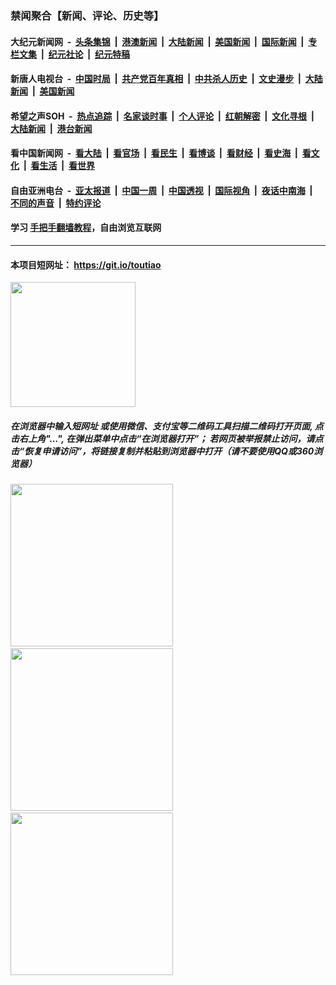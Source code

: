 ### 禁闻聚合【新闻、评论、历史等】

#### 大纪元新闻网 &nbsp;-&nbsp; [头条集锦](indexes/E头条集锦.md?t=02032011) &nbsp;|&nbsp; [港澳新闻](indexes/E港澳新闻.md?t=02032011)  &nbsp;|&nbsp; [大陆新闻](indexes/E大陆新闻.md?t=02032011) &nbsp;|&nbsp; [美国新闻](indexes/E美国新闻.md?t=02032011) &nbsp;|&nbsp; [国际新闻](indexes/E国际新闻.md?t=02032011) &nbsp;|&nbsp; [专栏文集](indexes/E专栏文集.md?t=02032011) &nbsp;|&nbsp; [纪元社论](indexes/E纪元社论.md?t=02032011) &nbsp;|&nbsp; [纪元特稿](indexes/E纪元特稿.md?t=02032011) 

#### 新唐人电视台 &nbsp;-&nbsp; [中国时局](indexes/N中国时局.md?t=02032011) &nbsp;|&nbsp; [共产党百年真相](indexes/N共产党百年真相.md?t=02032011) &nbsp;|&nbsp; [中共杀人历史](indexes/N中共杀人历史.md?t=02032011) &nbsp;|&nbsp; [文史漫步](indexes/N文史漫步.md?t=02032011) &nbsp;|&nbsp; [大陆新闻](indexes/N大陆新闻.md?t=02032011) &nbsp;|&nbsp; [美国新闻](indexes/N美国新闻.md?t=02032011)

#### 希望之声SOH &nbsp;-&nbsp; [热点追踪](indexes/H热点追踪.md?t=02032011) &nbsp;|&nbsp; [名家谈时事](indexes/H名家谈时事.md?t=02032011) &nbsp;|&nbsp; [个人评论](indexes/H个人评论.md?t=02032011)  &nbsp;|&nbsp; [红朝解密](indexes/H红朝解密.md?t=02032011) &nbsp;|&nbsp; [文化寻根](indexes/H文化寻根.md?t=02032011) &nbsp;|&nbsp; [大陆新闻](indexes/H大陆新闻.md?t=02032011) &nbsp;|&nbsp; [港台新闻](indexes/H港台新闻.md?t=02032011)

#### 看中国新闻网 &nbsp;-&nbsp; [看大陆](indexes/S看大陆.md?t=02032011) &nbsp;|&nbsp; [看官场](indexes/S看官场.md?t=02032011) &nbsp;|&nbsp; [看民生](indexes/S看民生.md?t=02032011)  &nbsp;|&nbsp; [看博谈](indexes/S看博谈.md?t=02032011) &nbsp;|&nbsp; [看财经](indexes/S看财经.md?t=02032011) &nbsp;|&nbsp; [看史海](indexes/S看史海.md?t=02032011) &nbsp;|&nbsp; [看文化](indexes/S看文化.md?t=02032011) &nbsp;|&nbsp; [看生活](indexes/S看生活.md?t=02032011) &nbsp;|&nbsp; [看世界](indexes/S看世界.md?t=02032011)

#### 自由亚洲电台 &nbsp;-&nbsp; [亚太报道](indexes/R亚太报道.md?t=02032011) &nbsp;|&nbsp; [中国一周](indexes/R中国一周.md?t=02032011) &nbsp;|&nbsp; [中国透视](indexes/R中国透视.md?t=02032011)  &nbsp;|&nbsp; [国际视角](indexes/R国际视角.md?t=02032011) &nbsp;|&nbsp; [夜话中南海](indexes/R夜话中南海.md?t=02032011) &nbsp;|&nbsp; [不同的声音](indexes/R不同的声音.md?t=02032011) &nbsp;|&nbsp; [特约评论](indexes/R特约评论.md?t=02032011)

#### 学习 [手把手翻墙教程](https://github.com/gfw-breaker/guides/wiki)，自由浏览互联网

----

#### 本项目短网址： https://git.io/toutiao
<img src="https://raw.githubusercontent.com/gfw-breaker/banned-news/master/scripts/img/qr.png" width="200px"/>  

##### 在浏览器中输入短网址 或使用微信、支付宝等二维码工具扫描二维码打开页面, 点击右上角"...", 在弹出菜单中点击“在浏览器打开”； 若网页被举报禁止访问，请点击“恢复申请访问”，将链接复制并粘贴到浏览器中打开（请不要使用QQ或360浏览器）

<img src="https://raw.githubusercontent.com/gfw-breaker/banned-news/master/scripts/img/1.png" width="260px"/> &nbsp; <img src="https://raw.githubusercontent.com/gfw-breaker/banned-news/master/scripts/img/2.png" width="260px"/> &nbsp; <img src="https://raw.githubusercontent.com/gfw-breaker/banned-news/master/scripts/img/3.png" width="260px"/>
